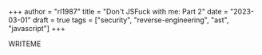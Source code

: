 +++
author = "rl1987"
title = "Don't JSFuck with me: Part 2"
date = "2023-03-01"
draft = true
tags = ["security", "reverse-engineering", "ast", "javascript"]
+++

WRITEME

